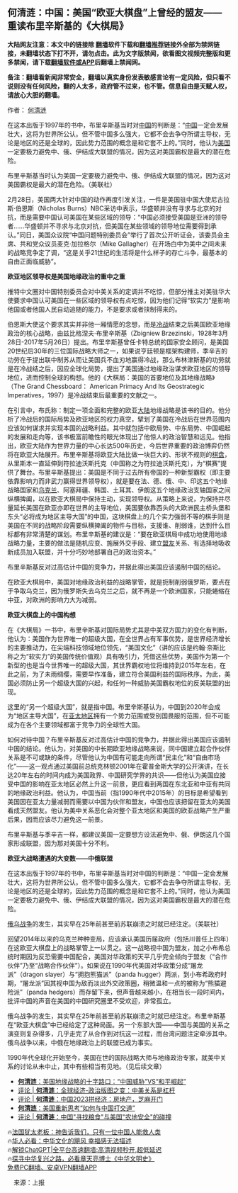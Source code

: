  <!-- 面包屑导航 --> <h2>何清涟：中国：美国“欧亚大棋盘”上曾经的盟友——重读布里辛斯基的《大棋局》</h2> <p class="notice"><b>大陆网友注意：本文中的链接除 <a href="https://github.com/bannedbook/fanqiang" >翻墙</a>软件下载和<a href="https://github.com/killgcd/justmysocks/blob/master/README.md">翻墙推荐</a>链接外全部为禁网链接，未翻墙状态下打不开，请勿点击。此为文字版禁闻，欲看图文视频完整版和更多禁闻，请下载<a href="https://github.com/bannedbook/fanqiang">翻墙软件或APP</a>后翻墙上禁闻网。</p><p>备注：翻墙看新闻非常安全，翻墙以真实身份发表敏感言论有一定风险，但只看不说则没有任何风险，翻的人太多，政府管不过来，也不管。信息自由是天赋人权，请放心大胆的翻墙。</b></p>  <div class="entry"> <p>作者： <a href="https://www.bannedbook.org/bnews/tag/%e4%bd%95%e6%b8%85%e6%b6%9f/" class="st_tag internal_tag" rel="tag" title="标签 何清涟 下的日志">何清涟</a></p> <p id="summary">在这本出版于1997年的书中，布里辛斯基当时对<span class='wp_keywordlink_affiliate'><a href="https://www.bannedbook.org/" title="中国" target="_blank">中国</a></span>的判断是：“<a href="https://www.bannedbook.org/bnews/tag/%E4%B8%AD%E5%9B%BD/" class="st_tag internal_tag" rel="tag" title="标签 中国 下的日志">中国</a>一定会发展壮大，这将为世界所公认。但不管中国多么强大，它都不会去争夺所谓主导权，无论是地区的还是全球的，因此势力范围的概念是和它套不上的。”同时，他认为<a href="https://www.bannedbook.org/bnews/tag/%e7%be%8e%e5%9b%bd/" class="st_tag internal_tag" rel="tag" title="标签 美国 下的日志">美国</a>一定要极力避免中、俄、伊结成大联盟的情况，因为这对美国霸权是最大的潜在危险。</p> <p id="conimg">布里辛斯基当时认为美国一定要极力避免中、俄、伊结成大联盟的情况，因为这对美国霸权是最大的潜在危险。（美联社）</p> <p>2月28日，美国两大针对中国的动作再度引发关注，一件是美国驻中国大使尼古拉斯·伯恩斯（Nicholas Burns）NBC采访中表示，华盛顿并没有寻求与北京的对抗，而是需要中国认可美国在某些区域的领导：“中国必须接受美国是亚洲的领导者……华盛顿并不寻求与北京对抗，但美国在某些领域的领导地位需要得到承认。”同日，美国众议院“中国问题特别委员会”举行了首次公开听证会，该委员会主席、共和党众议员麦克·加拉格尔（Mike Gallagher）在开场白中为美中之间未来的战略竞争定了调，“这是关乎21世纪的生活将是什么样子的存亡斗争，最基本的自由正面临威胁”。</p> <p><strong>欧亚地区领导权是美国地缘政治的重中之重</strong></p>  <p>推特中文圈对中国特别委员会对中美关系的定调并不吃惊，但部分推主对美驻华大使要求中国认可美国在一些区域的领导权有点吃惊，因为他们记得“软实力”是影响他国或者他国人民自动追随的能力，不是要求或者挟制得来的。</p> <p>伯恩斯大使这个要求其实并非他一厢情愿的念想，而是<a href="https://www.bannedbook.org/bnews/tag/%E5%86%B7%E6%88%98/" class="st_tag internal_tag" rel="tag" title="标签 冷战 下的日志">冷战</a>结束之后美国欧亚地缘政治的核心战略，由兹比格涅夫·布里辛斯基（Zbigniew Brzezinski，1928年3月28日-2017年5月26日）提出。布里辛斯基曾任卡特总统的国家安全顾问，是美国20世纪后30年的三位国际战略大师之一，如果说亨廷顿是框架构建师，季辛吉的功劳在于提出联中制苏从而让美国兵不血刃地赢得冷战，那么布林津斯基的功劳就是在冷战结之后，因应全球化局势，提出了美国通过地缘政治谋求欧亚地区的领导地位，进而控制全球的构想。他的《大棋局：美国的首要地位及其地缘战略》（The Grand Chessboard： American Primacy And Its Geostrategic Imperatives，1997）是冷战结束后最重要的文献之一。</p> <p>在引言中，布氏称：制定一项全面和完整的欧亚<span class='wp_keywordlink_affiliate'><a href="https://www.bannedbook.org/" title="大陆" target="_blank">大陆</a></span>地缘战略是该书的目的。他分析了冷战后的国际局势及欧亚地区的权力真空，擘划了美国在冷战后在世界范围内应该如何谋求并实现本国的战略利益。其中就包括中欧局势、中东局势、中国崛起的发展和走向等，该书极富前瞻性的眼光体现出了他惊人的政治智慧和远见。他指出，欧亚大陆作为世界力量的中心长达500年历史，今后世界重要的政治博弈仍然将在欧亚大陆展开。布里辛斯基将欧亚大陆比做一块巨大的、形状不规则的<a href="https://www.bannedbook.org/bnews/tag/%E6%A3%8B%E7%9B%98/" class="st_tag internal_tag" rel="tag" title="标签 棋盘 下的日志">棋盘</a>，从里斯本一直延伸到符拉迪沃斯托克（中国称之为符拉迪沃斯托克），为“棋赛”提供了舞台。布里辛斯基提出：美国是不同于过去所有帝国的一种新型霸权（即主要依靠影响力而非武力赢得世界领导权），就是要在法、德、俄、中、印这五个地缘战略国家和<a href="https://www.bannedbook.org/bnews/tag/%e4%b9%8c%e5%85%8b%e5%85%b0/" class="st_tag internal_tag" rel="tag" title="标签 乌克兰 下的日志">乌克兰</a>、阿塞拜疆、韩国、土耳其、伊朗这五个地缘政治支轴国家之间纵横捭阖，以在欧亚大棋局中保持主动，实现领导权。从策略上来说，为保持并尽量延长美国在欧亚亦即在世界的主导地位，美国要依靠西头的大欧洲民主桥头堡和东头“必将成为地区主导大国”的中国，这块棋盘上的几个实力强弱不等的棋手则是美国在不同的战略阶段需要纵横捭阖的物件与目标，支援谁、削弱谁，达到什么目标都有非常清楚的谋划。布里辛斯基的建议是：“要在欧亚棋局中成功地使用地缘战略力量，主要的做法是随机应变、施展外交手段、建立<a href="https://www.bannedbook.org/bnews/tag/%E7%9B%9F%E5%8F%8B/" class="st_tag internal_tag" rel="tag" title="标签 盟友 下的日志">盟友</a>关系、有选择地吸收新成员加入联盟，并十分巧妙地部署自己的政治资本。”</p> <p>布里辛斯基反对过高估计中国的竞争力，并据此得出美国应该遏制中国的结论。</p> <p>在欧亚大棋局中，美国对地缘政治利益的战略掌管，就是扼制削弱俄罗斯，要点在于争取乌克兰，因为俄罗斯失去乌克兰之后，就不再是一个欧洲国家，只能蜷缩在中亚，对欧洲的影响力大为减弱。</p>  <p><strong>欧亚大棋盘上的中国构想</strong></p> <p>在《大棋局》一书中，布里辛斯基对国际局势尤其是中美双方国力的变化有判断，他认为：美国作为世界唯一的超级大国，在全世界占有军事优势，是世界经济增长的主要推动力，在尖端科技领域地位领先，“美国文化”（讲的应该是约翰·奈斯比称之为“软实力”的美国传统价值观）具有吸引力，凭借这些优势，美国作为第一个新型的也是当今世界唯一的超级大国，其世界霸权地位将维持到2015年左右，在此之前，为了未雨绸缨，需要早作准备，建立符合美国利益的国际秩序。为此，美国必须防止另一个超级大国的兴起，和任何一种威胁美国霸权地位的反美联盟的出现。</p> <p>这里的“另一个超级大国”，就是指中国。布里辛斯基认为，中国到2020年会成为“地区主导大国”，在<a href="https://www.bannedbook.org/bnews/tag/%E4%BA%9A%E5%A4%AA%E5%9C%B0%E5%8C%BA/" class="st_tag internal_tag" rel="tag" title="标签 亚太地区 下的日志">亚太地区</a>拥有一个势力范围或受别国畏服的范围，但不可能成为在各个主要领域都富于竞争力的全球性大国。</p> <p>如何对待中国？布里辛斯基反对过高估计中国的竞争力，并据此得出美国应该遏制中国的结论。他认为，对美国的中长期欧亚地缘战略来说，同中国建立起合作伙伴关系是不可或缺的条件，尽管他认为中国有可能走向所谓“民主化”和“自由市场化”——这一观点通过美国前总统克林顿2001年在霍普金斯大学的公开演讲，在长达20年左右的时间内成为美国政界、中国研究学界的共识——但他认为美国应接受中国的影响在亚太地区必然上升这一前景，更应看到两国在东北亚和中亚有共同的地缘政治利益。他认为，中国当前（指1990年代中2015年）的目标是希望看到美国因在亚太力量减弱而需要以中国为伙伴和盟友，中国也应该把留在亚太的美国看成天然盟友。他认为美中关系恶化会对整个亚太地区和美国的欧亚战略产生严重后果，因而应该尽力避免这一前景。</p> <p>布里辛斯基与季辛吉一样，都建议美国一定要想方设法避免中、俄、伊朗这几个国家形成联盟，因为那对美国十分不利。</p>  <p><strong>欧亚大战略遭遇的大变数——中俄联盟</strong></p> <p>在这本出版于1997年的书中，布里辛斯基当时对中国的判断是：“中国一定会发展壮大，这将为世界所公认。但不管中国多么强大，它都不会去争夺所谓主导权，无论是地区的还是全球的，因此势力范围的概念是和它套不上的。”同时，他认为美国一定要极力避免中、俄、伊结成大联盟的情况，因为这对美国霸权是最大的潜在危险。</p> <p><a href="https://www.bannedbook.org/bnews/tag/%e4%bf%84%e4%b9%8c%e6%88%98%e4%ba%89/" class="st_tag internal_tag" rel="tag" title="标签 俄乌战争 下的日志">俄乌战争</a>的发生，其实早在25年前甚至前苏联崩溃之时就已经注定。（美联社）</p> <p>回望2014年以来的乌克兰种种变局，应该承认美国历届政府（包括川普任上四年）在这欧亚大棋盘上的战略掌管上一以贯之。这一战略视中国为盟友，加之小布希总统时期因为反恐需要中国配合，美国对华政策的天平几乎完全倾向于盟友（“合作伙伴”乃至“战略合作伙伴”）。如果说在1990年代美国对华政策分成“屠龙派”（dragon slayer）与“拥抱熊猫派”（panda hugger）两派，到小布希政府时期，“屠龙派”因其视中国为敌而淡出外交政策圈，稍微温和一点的被称为“熊猫避险派”（panda hedgers）而存留下来，但声音越来越小，在相当长一段时间内，批评中国的声音在美国的中国研究圈里不受欢迎，非常孤立。</p> <p>俄乌战争的发生，其实早在25年前甚至前苏联崩溃之时就已经注定。布里辛斯基在“欧亚大棋盘”中已经给定了这种局面。另一个东部大国——中国与美国的关系之演变则复杂得多，几乎走完了从合作到对抗这一过程，而台湾问题注定牵涉其中。俄乌战争以来，中俄在地缘政治上的联盟已成为事实。</p>  <p>1990年代全球化开始至今，美国在世的国际战略大师与地缘政治专家，就美中关系的讨论从未中止，其中有些相当有见地。（见后续文章）</p> <!--<div id="taboola-mid-1"></div>--><ul class='op-related-articles' title='相关阅读'> <li><a href='https://www.bannedbook.org/bnews/comments/20230313/1859155.html' target='_blank'><b>何清涟</b>：美国地缘战略的十字路口：“中国威胁”VS“和平崛起”</a></li> <li><a href='https://www.bannedbook.org/bnews/ssgc/20230302/1854901.html' target='_blank'>评论 | <b>何清涟</b>：全球经济-政治版图之变：中美关系是杠杆</a></li> <li><a href='https://www.bannedbook.org/bnews/ssgc/20230227/1854014.html' target='_blank'>评论 | <b>何清涟</b>：中国2023拼经济：房地产，芝麻开门</a></li> <li><a href='https://www.bannedbook.org/bnews/comments/20230220/1850892.html' target='_blank'><b>何清涟</b>：美国重新思考“如何与中国打交道”</a></li> <li><a href='https://www.bannedbook.org/bnews/ssgc/20230216/1849245.html' target='_blank'>评论 | <b>何清涟</b>：中国"寻找粮食"与美国"农地安全"的碰撞</a></li> </ul> <p class="texttj"> 🔥<a href="https://www.bannedbook.org/bnews/ssgc/20230219/1850782.html" target="_blank">法国犹太老板：神告诉我们，只有一位中国人能救人类</a><br/> 🔥<a href="https://www.bannedbook.org/bnews/comments/20220220/1694796.html" target="_blank">华人必看：中华文化的飓风 幸福感无法描述</a><br/> 🔥<a href="https://github.com/bannedbook/fanqiang/wiki/V2ray%E6%9C%BA%E5%9C%BA" target="_blank">解锁ChatGPT|全平台高速翻墙:高清视频秒开,超低延迟</a><br/> 🔥<a href="https://www.bannedbook.org/bnews/comments/20220808/1768773.html" target="_blank">探寻中华复兴之路，必看章天亮博士《中华文明史》</a><br/> <a href="https://github.com/bannedbook/fanqiang/wiki/%E7%A6%81%E9%97%BB%E7%BD%91%E5%AE%89%E5%8D%93%E7%BF%BB%E5%A2%99%E6%96%B0%E9%97%BBAPP" target="_blank">免费PC翻墙、安卓VPN翻墙APP</a><br/> </p><p class="src-info">　来源：上报 </p><a name='sharetosocial'></a> <div style="margin-bottom:5px;padding-bottom:5px;clear:both"> <div id="archive-pix-1" class="banner-ads"> <!-- AuctionX Display platform tag START --> <div id="27602x728x90x621x_ADSLOT1" clicktrack="%%CLICK_URL_ESC%%"></div>  <!-- AuctionX Display platform tag END --> </div> <div id="archive-pix-2" class="banner-ads"> <!-- AuctionX Display platform tag START --> <div id="27556x300x250x621x_ADSLOT1" clicktrack="%%CLICK_URL_ESC%%" style="margin:0 auto;text-align:center"></div>  <!-- AuctionX Display platform tag END --> </div> </div>  <div id="archive-pix-1" class="banner-ads"> <!-- AuctionX Display platform tag START --> <div id="27603x728x90x621x_ADSLOT1" clicktrack="%%CLICK_URL_ESC%%"></div>  <!-- AuctionX Display platform tag END --> </div> </div><!--END ENTRY--> 